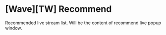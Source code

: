 # [Wave][TW] Recommend

Recommended live stream list. Will be the content of recommend live popup window.